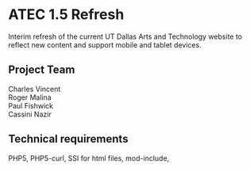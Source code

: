 # ATEC 1.5 Refresh
Interim refresh of the current UT Dallas Arts and Technology website to reflect new content and support mobile and tablet devices. 


## Project Team
Charles Vincent <br>
Roger Malina <br>
Paul Fishwick <br>
Cassini Nazir


## Technical requirements
PHP5, PHP5-curl, SSI for html files, mod-include, 